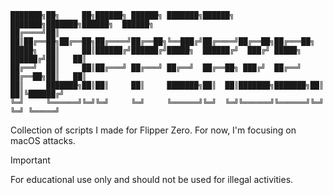 ```text
███████╗██╗     ██╗██████╗ ██████╗ ███████╗██████╗ ███████╗███████╗██████╗  ██████╗ 
██╔════╝██║     ██║██╔══██╗██╔══██╗██╔════╝██╔══██╗╚══███╔╝██╔════╝██╔══██╗██╔═══██╗
█████╗  ██║     ██║██████╔╝██████╔╝█████╗  ██████╔╝  ███╔╝ █████╗  ██████╔╝██║   ██║
██╔══╝  ██║     ██║██╔═══╝ ██╔═══╝ ██╔══╝  ██╔══██╗ ███╔╝  ██╔══╝  ██╔══██╗██║   ██║
██║     ███████╗██║██║     ██║     ███████╗██║  ██║███████╗███████╗██║  ██║╚██████╔╝
╚═╝     ╚══════╝╚═╝╚═╝     ╚═╝     ╚══════╝╚═╝  ╚═╝╚══════╝╚══════╝╚═╝  ╚═╝ ╚═════╝ 
```

Collection of scripts I made for Flipper Zero. For now, I'm focusing on macOS attacks.

> [!IMPORTANT]  
> For educational use only and should not be used for illegal activities.